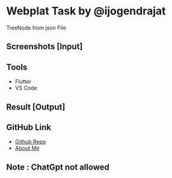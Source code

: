 # Webplat Task by @ijogendrajat

TreeNode from json File

## Screenshots [Input]


## Tools
- Flutter
- VS Code

## Result [Output]


## GitHub Link
- [Github Repo](https://ijogendrajat.github.io/webplat-task/)
- [About Me](https://ijogendrajat.github.io/)

## Note : ChatGpt not allowed
